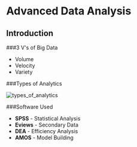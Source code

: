 # Advanced Data Analysis

## Introduction

###3 V's of Big Data

* Volume
* Velocity
* Variety

###Types of Analytics

![types_of_analytics](C:\Users\User\Desktop\Studies\ADV_DATA_ANALYSIS\types_of_analytics.png)

###Software Used

* **SPSS** - Statistical Analysis
* **Eviews** - Secondary Data
* **DEA** - Efficiency Analysis
* **AMOS** - Model Building



